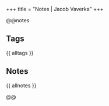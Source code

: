 +++
title = "Notes | Jacob Vaverka"
+++

@@notes

## Tags

{{ alltags }}

## Notes

{{ allnotes }}

@@ <!-- notes -->
